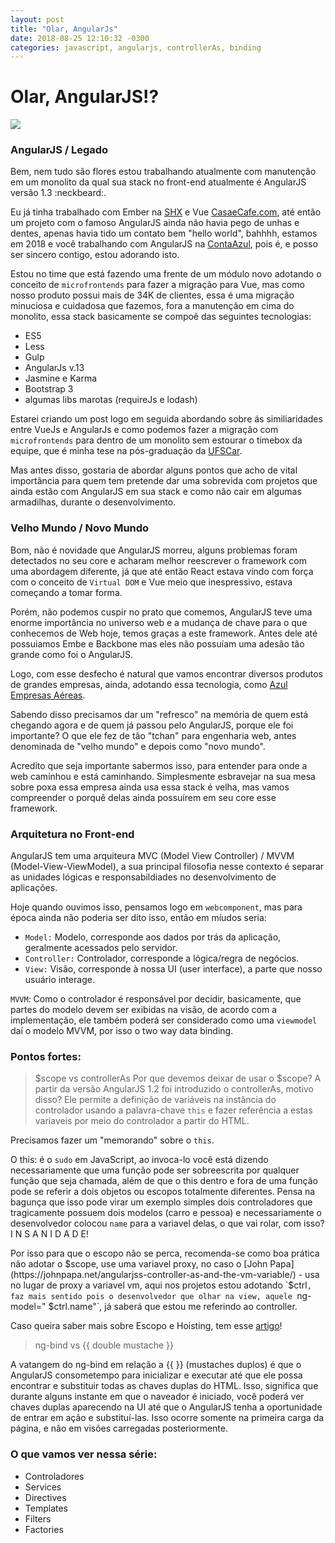 ```yaml
--- 
layout: post
title: "Olar, AngularJs" 
date: 2018-08-25 12:10:32 -0300 
categories: javascript, angularjs, controllerAs, binding
---
```


# Olar, AngularJS!?

![](https://portswigger.net/cms/images/70/b8/6d8685eb222c-article-xss-without-html-client-side-template-injection-angularjs-article.png)

### AngularJS / Legado 

Bem, nem tudo são flores estou trabalhando atualmente com manutenção em um monolito da qual sua stack no front-end atualmente é AngularJS versão 1.3 :neckbeard:.

Eu já tinha trabalhado com Ember na [SHX](www.shx.com.br) e Vue [CasaeCafe.com](https://app.casaecafe.com/), até então um projeto com o famoso AngularJS ainda não havia pego de unhas e dentes, apenas havia tido um contato bem "hello world", bahhhh, estamos em 2018 e você trabalhando com AngularJS na [ContaAzul](www.contaazul.com), pois é, e posso ser sincero contigo, estou adorando isto.

Estou no time que está fazendo uma frente de um módulo novo adotando o conceito de `microfrontends` para fazer a migração para Vue, mas como nosso produto possui mais de 34K de clientes, essa é uma migração minuciosa e cuidadosa que fazemos, fora a manutenção em cima do monolito, essa stack basicamente se compoẽ das seguintes tecnologias:
 
 - ES5 
 - Less
 - Gulp
 - AngularJs v.13
 - Jasmine e Karma
 - Bootstrap 3
 - algumas libs marotas (requireJs e lodash) 

Estarei criando um post logo em seguida abordando sobre ás similiaridades entre VueJs e AngularJs e como podemos fazer a migração com `microfrontends` para dentro de um monolito sem estourar o timebox da equipe, que é minha tese na pós-graduação da [UFSCar](http://latosensu.dc.ufscar.br/desenvolvimento-de-software-para-web-2018/).

Mas antes disso, gostaria de abordar alguns pontos que acho de vital importância para quem tem pretende dar uma sobrevida com projetos que ainda estão com AngularJS em sua stack e como não cair em algumas armadilhas, durante o desenvolvimento.


### Velho Mundo / Novo Mundo

Bom, não é novidade que AngularJS morreu, alguns problemas foram detectados no seu core e acharam melhor reescrever o framework com uma abordagem diferente, já que até então React estava vindo com força com o conceito de `Virtual DOM` e Vue meio que inespressivo, estava começando a tomar forma.  
 
Porém, não podemos cuspir no prato que comemos, AngularJS teve uma enorme importância no universo web e a mudança de chave para o que conhecemos de Web hoje, temos graças a este framework. Antes dele até possuiamos Embe e Backbone mas eles não possuíam uma adesão tão grande como foi o AngularJS.

Logo, com esse desfecho é natural que vamos encontrar diversos produtos de grandes empresas, ainda, adotando essa tecnologia,  como [Azul Empresas Aéreas](https://www.voeazul.com.br/). 

Sabendo disso precisamos dar um "refresco" na memória de quem está chegando agora e de quem já passou pelo AngularJS, porque ele foi importante? O que ele fez de tão "tchan" para engenharia web, antes denominada de "velho mundo" e depois como "novo mundo".

Acredito que seja importante sabermos isso, para entender para onde a web caminhou e está caminhando. Simplesmente esbravejar na sua mesa sobre poxa essa empresa ainda usa essa stack é velha, mas vamos compreender o porquê delas ainda possuírem em seu core esse framework.

### Arquitetura no Front-end

AngularJS tem uma arquiteura MVC (Model View Controller) / MVVM (Model-View-ViewModel), a sua principal filosofia nesse contexto 
é separar as unidades lógicas e responsabildiades no desenvolvimento de aplicações. 

Hoje quando ouvimos isso, pensamos logo em `webcomponent`, mas para época ainda não poderia ser dito isso, então em míudos seria:

 - `Model:` Modelo, corresponde aos dados por trás da aplicação, geralmente acessados pelo servidor.
 - `Controller:` Controlador, corresponde a lógica/regra de negócios.
 - `View:` Visão, corresponde à nossa  UI (user interface), a parte que nosso usuário interage.

`MVVM`: Como o controlador é responsável por decidir, basicamente, que partes do modelo devem ser exibidas na visão,
de acordo com a implementação, ele também poderá ser considerado como uma `viewmodel` daí o modelo MVVM, por isso o 
two way data binding.

### Pontos fortes: 

> $scope vs controllerAs
Por que devemos deixar de usar o $scope? A partir da versão AngularJS 1.2 foi introduzido o controllerAs, motivo disso?
Ele permite a definição  de variáveis na instância do controlador usando a palavra-chave `this` e fazer referência a estas variaveis por meio do controlador a partir do HTML.

Precisamos fazer um "memorando" sobre o `this`.

O this: é o `sudo` em JavaScript, ao invoca-lo você está dizendo necessariamente que uma função pode ser sobreescrita por qualquer função que seja chamada, além de que o this dentro e fora de uma função pode se referir a dois objetos ou escopos totalmente diferentes. Pensa na bagunça que isso pode virar um exemplo simples dois controladores que tragicamente possuem dois modelos (carro e pessoa) e necessariamente o desenvolvedor colocou `name` para a variavel delas, o que vai rolar, com isso? I N S A N I D A D E! 

Por isso para que o escopo não se perca, recomenda-se como boa prática não adotar o $scope, use uma variavel proxy, no caso o [John Papa](https://johnpapa.net/angularjss-controller-as-and-the-vm-variable/) - usa no lugar de proxy a variavel vm, aqui nos projetos estou adotando `$ctrl`, faz mais sentido pois o desenvolvedor que olhar na view, aquele `ng-model=" $ctrl.name"`, já saberá que estou me referindo ao controller.
 
Caso queira saber mais sobre Escopo e Hoisting, tem esse [artigo](https://medium.com/opensanca/hoisting-em-javascript-9f22b1f78448)!

> ng-bind vs {{ double mustache }}

A vatangem do ng-bind em relação a {{ }} (mustaches duplos) é que o AngularJS consometempo para inicializar e executar até que ele possa encontrar e substituir todas as chaves duplas do HTML. Isso, significa que durante alguns instante em que o naveador é iniciado, você poderá ver chaves duplas aparecendo na UI até que o AngularJS  tenha a oportunidade de entrar em ação e substituí-las. Isso ocorre somente na primeira carga da página, e não em visões carregadas posteriormente.

### O que vamos ver nessa série:

- Controladores
- Services
- Directives
- Templates
- Filters
- Factories

